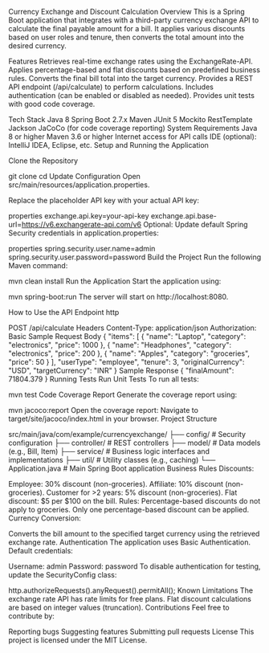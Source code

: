 Currency Exchange and Discount Calculation
Overview
This is a Spring Boot application that integrates with a third-party currency exchange API to calculate the final payable amount for a bill. It applies various discounts based on user roles and tenure, then converts the total amount into the desired currency.

Features
Retrieves real-time exchange rates using the ExchangeRate-API.
Applies percentage-based and flat discounts based on predefined business rules.
Converts the final bill total into the target currency.
Provides a REST API endpoint (/api/calculate) to perform calculations.
Includes authentication (can be enabled or disabled as needed).
Provides unit tests with good code coverage.

Tech Stack
Java 8
Spring Boot 2.7.x
Maven
JUnit 5
Mockito
RestTemplate
Jackson
JaCoCo (for code coverage reporting)
System Requirements
Java 8 or higher
Maven 3.6 or higher
Internet access for API calls
IDE (optional): IntelliJ IDEA, Eclipse, etc.
Setup and Running the Application

Clone the Repository

git clone <repository-url>
cd <repository-folder>
Update Configuration
Open src/main/resources/application.properties.

Replace the placeholder API key with your actual API key:

properties
exchange.api.key=your-api-key
exchange.api.base-url=https://v6.exchangerate-api.com/v6
Optional: Update default Spring Security credentials in application.properties:

properties
spring.security.user.name=admin
spring.security.user.password=password
Build the Project
Run the following Maven command:

mvn clean install
Run the Application
Start the application using:

mvn spring-boot:run
The server will start on http://localhost:8080.

How to Use the API
Endpoint
http

POST /api/calculate
Headers
Content-Type: application/json
Authorization: Basic <Base64-encoded username:password>
Sample Request Body
{
    "items": [
        { "name": "Laptop", "category": "electronics", "price": 1000 },
        { "name": "Headphones", "category": "electronics", "price": 200 },
        { "name": "Apples", "category": "groceries", "price": 50 }
    ],
    "userType": "employee",
    "tenure": 3,
    "originalCurrency": "USD",
    "targetCurrency": "INR"
}
Sample Response
{
    "finalAmount": 71804.379
}
Running Tests
Run Unit Tests
To run all tests:

mvn test
Code Coverage Report
Generate the coverage report using:

mvn jacoco:report
Open the coverage report:
Navigate to target/site/jacoco/index.html in your browser.
Project Structure

src/main/java/com/example/currencyexchange/
├── config/                      # Security configuration
├── controller/                  # REST controllers
├── model/                       # Data models (e.g., Bill, Item)
├── service/                     # Business logic interfaces and implementations
├── util/                        # Utility classes (e.g., caching)
└── Application.java             # Main Spring Boot application
Business Rules
Discounts:

Employee: 30% discount (non-groceries).
Affiliate: 10% discount (non-groceries).
Customer for >2 years: 5% discount (non-groceries).
Flat discount: $5 per $100 on the bill.
Rules:
Percentage-based discounts do not apply to groceries.
Only one percentage-based discount can be applied.
Currency Conversion:

Converts the bill amount to the specified target currency using the retrieved exchange rate.
Authentication
The application uses Basic Authentication. Default credentials:

Username: admin
Password: password
To disable authentication for testing, update the SecurityConfig class:

http.authorizeRequests().anyRequest().permitAll();
Known Limitations
The exchange rate API has rate limits for free plans.
Flat discount calculations are based on integer values (truncation).
Contributions
Feel free to contribute by:

Reporting bugs
Suggesting features
Submitting pull requests
License
This project is licensed under the MIT License.

